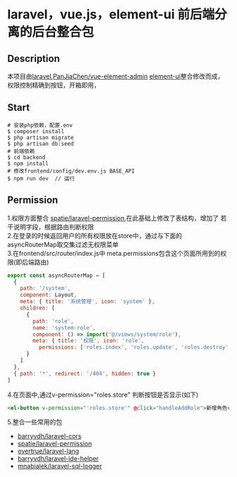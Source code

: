 # laravel，vue.js，element-ui 前后端分离的后台整合包
## Description
本项目由[laravel](https://github.com/laravel/laravel),[PanJiaChen/vue-element-admin](https://github.com/PanJiaChen/vue-element-admin)
[element-ui](https://github.com/ElemeFE/element)整合修改而成，权限控制精确到按钮，开箱即用，
## Start
```shell
# 安装php依赖，配置.env
$ composer install 
$ php artisan migrate  
$ php artisan db:seed
# 前端依赖
$ cd backend    
$ npm install 
# 修改frontend/config/dev.env.js BASE_API 
$ npm run dev  // 运行
```
## Permission
1.权限方面整合 [spatie/laravel-permission](https://github.com/spatie/laravel-permission),在此基础上修改了表结构，增加了
若干说明字段，根据路由判断权限  
2.在登录的时候返回用户的所有权限放在store中，通过与下面的asyncRouterMap取交集过滤无权限菜单  
3.在frontend/src/router/index.js中 meta.permissions包含这个页面所用到的权限(即后端路由)
```javascript
export const asyncRouterMap = [
  {
    path: '/system',
    component: Layout,
    meta: { title: '系统管理', icon: 'system' },
    children: [
      {
        path: 'role',
        name: 'system-role',
        component: () => import('@/views/system/role'),
        meta: { title: '权限', icon: 'role',
          permissions: ['roles.index', 'roles.update', 'roles.destroy', 'roles.store'] }
      }
    ]
  },
  { path: '*', redirect: '/404', hidden: true }
]
```
4.在页面中,通过v-permission="roles.store" 判断按钮是否显示(如下)  
```html
<el-button v-permission="'roles.store'" @click="handleAddRole">新增角色</el-button>
```
5.整合一些常用的包  
* [barryvdh/laravel-cors](https://github.com/barryvdh/laravel-cors)
* [spatie/laravel-permission](https://github.com/spatie/laravel-permission)
* [overtrue/laravel-lang](https://github.com/overtrue/laravel-lang)
* [barryvdh/laravel-ide-helper](https://github.com/barryvdh/laravel-ide-helper)
* [mnabialek/laravel-sql-logger](https://github.com/mnabialek/laravel-sql-logger)




  
